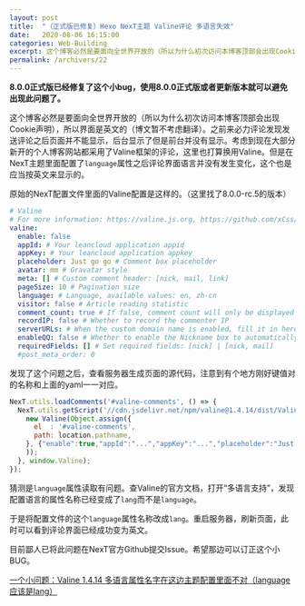 ```yaml
---
layout: post
title:  "（正式版已修复）Hexo NexT主题 Valine评论 多语言失效"
date:   2020-08-06 16:15:00
categories: Web-Building
excerpt: 这个博客必然是要面向全世界开放的（所以为什么初次访问本博客顶部会出现Cookie声明），所以界面是英文的（博文暂不考虑翻译）。之前来必力评论发现发送评论之后页面并不能显示，后台显示了但是前台并没有显示。考虑到现在大部分新开的个人博客网站都采用了Valine框架的评论，这里也打算换用Valine。但是在NexT主题里面配置了```language```属性之后评论界面语言并没有发生变化，这个也是应当按英文来显示的。
permalink: /archivers/22
---
```


**8.0.0正式版已经修复了这个小bug，使用8.0.0正式版或者更新版本就可以避免出现此问题了。**

这个博客必然是要面向全世界开放的（所以为什么初次访问本博客顶部会出现Cookie声明），所以界面是英文的（博文暂不考虑翻译）。之前来必力评论发现发送评论之后页面并不能显示，后台显示了但是前台并没有显示。考虑到现在大部分新开的个人博客网站都采用了Valine框架的评论，这里也打算换用Valine。但是在NexT主题里面配置了```language```属性之后评论界面语言并没有发生变化，这个也是应当按英文来显示的。

原始的NexT配置文件里面的Valine配置是这样的。（这里找了8.0.0-rc.5的版本）

```yaml
# Valine
# For more information: https://valine.js.org, https://github.com/xCss/Valine
valine:
  enable: false
  appId: # Your leancloud application appid
  appKey: # Your leancloud application appkey
  placeholder: Just go go # Comment box placeholder
  avatar: mm # Gravatar style
  meta: [] # Custom comment header: [nick, mail, link]
  pageSize: 10 # Pagination size
  language: # Language, available values: en, zh-cn
  visitor: false # Article reading statistic
  comment_count: true # If false, comment count will only be displayed in post page, not in home page
  recordIP: false # Whether to record the commenter IP
  serverURLs: # When the custom domain name is enabled, fill it in here (it will be detected automatically by default, no need to fill in)
  enableQQ: false # Whether to enable the Nickname box to automatically get QQ Nickname and QQ Avatar
  requiredFields: [] # Set required fields: [nick] | [nick, mail]
  #post_meta_order: 0
```

发现了这个问题之后，查看服务器生成页面的源代码，注意到有个地方刚好键值对的名称和上面的yaml一一对应。

```js
NexT.utils.loadComments('#valine-comments', () => {
  NexT.utils.getScript('//cdn.jsdelivr.net/npm/valine@1.4.14/dist/Valine.min.js', () => {
    new Valine(Object.assign({
      el  : '#valine-comments',
      path: location.pathname,
    }, {"enable":true,"appId":"...","appKey":"...","placeholder":"Just go go","avatar":"mm","meta":["nick","mail","link"],"pageSize":10,"language":"en","visitor":false,"comment_count":true,"recordIP":false,"serverURLs":null}
    ));
  }, window.Valine);
});
```

猜测是```language```属性读取有问题。查Valine的官方文档，打开“多语言支持”，发现配置语言的属性名称已经变成了```lang```而不是```language```。

于是将配置文件的这个```language```属性名称改成```lang```。重启服务器，刷新页面，此时可以看到评论界面已经成功变为英文。

目前鄙人已将此问题在NexT官方Github提交Issue。希望那边可以订正这个小BUG。

[一个小问题：Valine 1.4.14 多语言属性名字在这边主题配置里面不对（language应该是lang）](https://github.com/next-theme/hexo-theme-next/issues/83)
